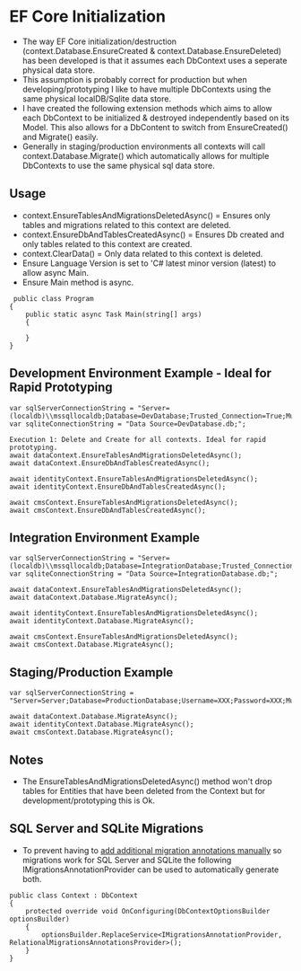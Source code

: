 # EF Core Initialization

* The way EF Core initialization/destruction (context.Database.EnsureCreated & context.Database.EnsureDeleted) has been developed is that it assumes each DbContext uses a seperate physical data store. 
* This assumption is probably correct for production but when developing/prototyping I like to have multiple DbContexts using the same physical localDB/Sqlite data store.
* I have created the following extension methods which aims to allow each DbContext to be initialized & destroyed independently based on its Model. This also allows for a DbContent to switch from EnsureCreated() and Migrate() easily.
* Generally in staging/production environments all contexts will call context.Database.Migrate() which automatically allows for multiple DbContexts to use the same physical sql data store.

## Usage
* context.EnsureTablesAndMigrationsDeletedAsync() = Ensures only tables and migrations related to this context are deleted.
* context.EnsureDbAndTablesCreatedAsync() = Ensures Db created and only tables related to this context are created.
* context.ClearData() = Only data related to this context is deleted.
* Ensure Language Version is set to 'C# latest minor version (latest) to allow async Main.
* Ensure Main method is async.
```
 public class Program
{
	public static async Task Main(string[] args)
	{
		
	}
}
```

## Development Environment Example - Ideal for Rapid Prototyping
```
var sqlServerConnectionString = "Server=(localdb)\\mssqllocaldb;Database=DevDatabase;Trusted_Connection=True;MultipleActiveResultSets=true;";
var sqliteConnectionString = "Data Source=DevDatabase.db;";

Execution 1: Delete and Create for all contexts. Ideal for rapid prototyping.
await dataContext.EnsureTablesAndMigrationsDeletedAsync();
await dataContext.EnsureDbAndTablesCreatedAsync();

await identityContext.EnsureTablesAndMigrationsDeletedAsync();
await identityContext.EnsureDbAndTablesCreatedAsync();

await cmsContext.EnsureTablesAndMigrationsDeletedAsync();
await cmsContext.EnsureDbAndTablesCreatedAsync();
```

## Integration Environment Example
```
var sqlServerConnectionString = "Server=(localdb)\\mssqllocaldb;Database=IntegrationDatabase;Trusted_Connection=True;MultipleActiveResultSets=true;";
var sqliteConnectionString = "Data Source=IntegrationDatabase.db;";

await dataContext.EnsureTablesAndMigrationsDeletedAsync();
await dataContext.Database.MigrateAsync();

await identityContext.EnsureTablesAndMigrationsDeletedAsync();
await identityContext.Database.MigrateAsync();

await cmsContext.EnsureTablesAndMigrationsDeletedAsync();
await cmsContext.Database.MigrateAsync();
```

## Staging/Production Example
```
var sqlServerConnectionString = "Server=Server;Database=ProductionDatabase;Username=XXX;Password=XXX;MultipleActiveResultSets=true;";

await dataContext.Database.MigrateAsync();
await identityContext.Database.MigrateAsync();
await cmsContext.Database.MigrateAsync();
```

## Notes
* The EnsureTablesAndMigrationsDeletedAsync() method won't drop tables for Entities that have been deleted from the Context but for development/prototyping this is Ok.

## SQL Server and SQLite Migrations
* To prevent having to [add additional migration annotations manually](https://docs.microsoft.com/en-us/ef/core/managing-schemas/migrations/providers) so migrations work for SQL Server and SQLite the following IMigrationsAnnotationProvider can be used to automatically generate both.

```
public class Context : DbContext
{
	protected override void OnConfiguring(DbContextOptionsBuilder optionsBuilder)
	{
		optionsBuilder.ReplaceService<IMigrationsAnnotationProvider, RelationalMigrationsAnnotationsProvider>();
	}
}
```